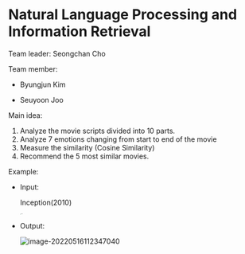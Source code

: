 # Natural Language Processing and Information Retrieval

Team leader: Seongchan Cho

Team member: 

- Byungjun Kim

- Seuyoon Joo



Main idea:

1. Analyze the movie scripts divided into 10 parts.
2. Analyze 7 emotions changing from start to end of the movie
3. Measure the similarity (Cosine Similarity)
4. Recommend the 5 most similar movies.



Example:

- Input:

  Inception(2010)

  <img src="http://t1.daumcdn.net/movie/7b4dd01f05e74ec79136e419f674196d1578962830150" alt="Movie" style="zoom: 10%;" /> 

- Output:

  ![image-20220516112347040](C:\Users\wordn\AppData\Roaming\Typora\typora-user-images\image-20220516112347040.png) 

